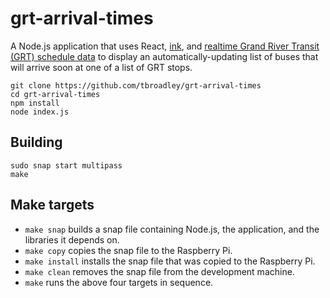 # grt-arrival-times

A Node.js application that uses React, [ink](https://github.com/vadimdemedes/ink), and [realtime Grand River Transit (GRT) schedule data](https://www.grt.ca/en/about-grt/open-data.aspx) to display an automatically-updating list of buses that will arrive soon at one of a list of GRT stops.

```shell
git clone https://github.com/tbroadley/grt-arrival-times
cd grt-arrival-times
npm install
node index.js
```

## Building

```shell
sudo snap start multipass
make
```

## Make targets

- `make snap` builds a snap file containing Node.js, the application, and the libraries it depends on.
- `make copy` copies the snap file to the Raspberry Pi.
- `make install` installs the snap file that was copied to the Raspberry Pi.
- `make clean` removes the snap file from the development machine.
- `make` runs the above four targets in sequence.
